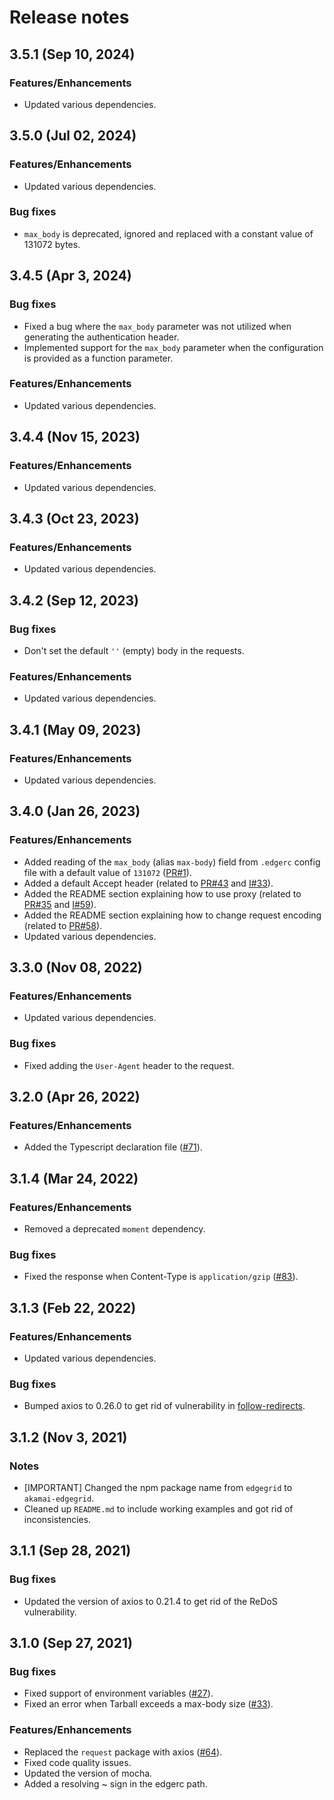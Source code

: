 # Release notes

## 3.5.1 (Sep 10, 2024)

### Features/Enhancements

* Updated various dependencies.

## 3.5.0 (Jul 02, 2024)

### Features/Enhancements

* Updated various dependencies.

### Bug fixes

* `max_body` is deprecated, ignored and replaced with a constant value of 131072 bytes.

## 3.4.5 (Apr 3, 2024)

### Bug fixes

* Fixed a bug where the `max_body` parameter was not utilized when generating the authentication header.
* Implemented support for the `max_body` parameter when the configuration is provided as a function parameter.

### Features/Enhancements

* Updated various dependencies.

## 3.4.4 (Nov 15, 2023)

### Features/Enhancements

* Updated various dependencies.

## 3.4.3 (Oct 23, 2023)

### Features/Enhancements

* Updated various dependencies.

## 3.4.2 (Sep 12, 2023)

### Bug fixes

* Don't set the default `''` (empty) body in the requests.

### Features/Enhancements

* Updated various dependencies.

## 3.4.1 (May 09, 2023)

### Features/Enhancements

* Updated various dependencies.

## 3.4.0 (Jan 26, 2023)

### Features/Enhancements

* Added reading of the `max_body` (alias `max-body`) field from `.edgerc` config file with a default value of `131072` ([PR#1](https://github.com/akamai/AkamaiOPEN-edgegrid-node/pull/1)).
* Added a default Accept header (related to [PR#43](https://github.com/akamai/AkamaiOPEN-edgegrid-node/pull/43) and [I#33](https://github.com/akamai/AkamaiOPEN-edgegrid-node/issues/33)).
* Added the README section explaining how to use proxy (related to [PR#35](https://github.com/akamai/AkamaiOPEN-edgegrid-node/pull/35) and [I#59](https://github.com/akamai/AkamaiOPEN-edgegrid-node/issues/59)).
* Added the README section explaining how to change request encoding (related to [PR#58](https://github.com/akamai/AkamaiOPEN-edgegrid-node/pull/58)).
* Updated various dependencies.

## 3.3.0 (Nov 08, 2022)

### Features/Enhancements

* Updated various dependencies.

### Bug fixes

* Fixed adding the `User-Agent` header to the request.

## 3.2.0 (Apr 26, 2022)

### Features/Enhancements

* Added the Typescript declaration file ([#71](https://github.com/akamai/AkamaiOPEN-edgegrid-node/issues/71)).

## 3.1.4 (Mar 24, 2022)

### Features/Enhancements

* Removed a deprecated `moment` dependency.

### Bug fixes

* Fixed the response when Content-Type is `application/gzip` ([#83](https://github.com/akamai/AkamaiOPEN-edgegrid-node/issues/83)).

## 3.1.3 (Feb 22, 2022)

### Features/Enhancements

* Updated various dependencies.

### Bug fixes

* Bumped axios to 0.26.0 to get rid of vulnerability in [follow-redirects](https://security.snyk.io/vuln/SNYK-JS-FOLLOWREDIRECTS-2396346).

## 3.1.2 (Nov 3, 2021)

### Notes

* [IMPORTANT] Changed the npm package name from `edgegrid` to `akamai-edgegrid`.
* Cleaned up `README.md` to include working examples and got rid of inconsistencies.

## 3.1.1 (Sep 28, 2021)

### Bug fixes

* Updated the version of axios to 0.21.4 to get rid of the ReDoS vulnerability.

## 3.1.0 (Sep 27, 2021)

### Bug fixes

* Fixed support of environment variables ([#27](https://github.com/akamai/AkamaiOPEN-edgegrid-node/issues/27)).
* Fixed an error when Tarball exceeds a max-body size ([#33](https://github.com/akamai/cli-edgeworkers/issues/33)).

### Features/Enhancements

* Replaced the `request` package with axios ([#64](https://github.com/akamai/AkamaiOPEN-edgegrid-node/issues/64)).
* Fixed code quality issues.
* Updated the version of mocha.
* Added a resolving ~ sign in the edgerc path.

